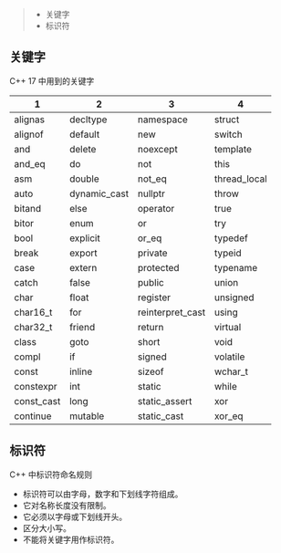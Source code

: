 > - 关键字
> - 标识符

## 关键字

C++ 17 中用到的关键字

| 1          | 2            | 3                | 4            |
| ---------- | ------------ | ---------------- | ------------ |
| alignas    | decltype     | namespace        | struct       |
| alignof    | default      | new              | switch       |
| and        | delete       | noexcept         | template     |
| and_eq     | do           | not              | this         |
| asm        | double       | not_eq           | thread_local |
| auto       | dynamic_cast | nullptr          | throw        |
| bitand     | else         | operator         | true         |
| bitor      | enum         | or               | try          |
| bool       | explicit     | or_eq            | typedef      |
| break      | export       | private          | typeid       |
| case       | extern       | protected        | typename     |
| catch      | false        | public           | union        |
| char       | float        | register         | unsigned     |
| char16_t   | for          | reinterpret_cast | using        |
| char32_t   | friend       | return           | virtual      |
| class      | goto         | short            | void         |
| compl      | if           | signed           | volatile     |
| const      | inline       | sizeof           | wchar_t      |
| constexpr  | int          | static           | while        |
| const_cast | long         | static_assert    | xor          |
| continue   | mutable      | static_cast      | xor_eq       |

## 标识符

C++ 中标识符命名规则

- 标识符可以由字母，数字和下划线字符组成。
- 它对名称长度没有限制。
- 它必须以字母或下划线开头。
- 区分大小写。
- 不能将关键字用作标识符。
